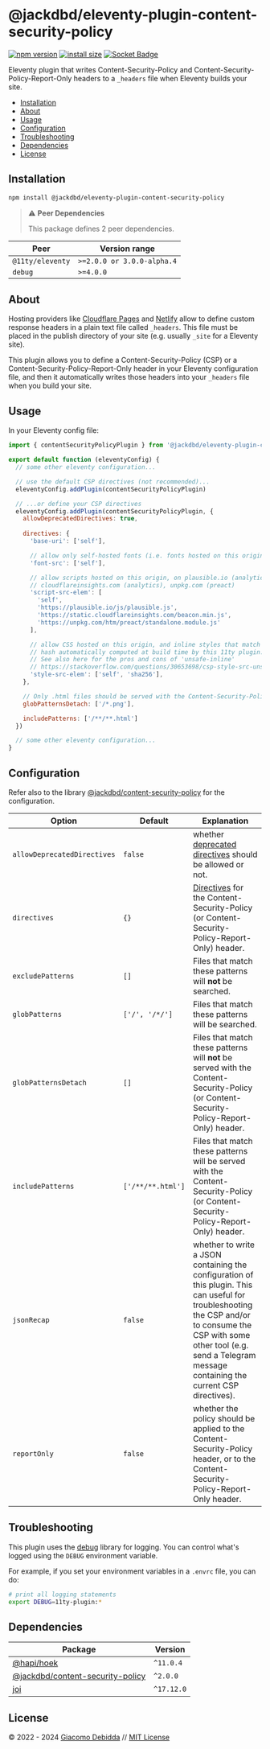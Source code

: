 # @jackdbd/eleventy-plugin-content-security-policy

[![npm version](https://badge.fury.io/js/@jackdbd%2Feleventy-plugin-content-security-policy.svg)](https://badge.fury.io/js/@jackdbd%2Feleventy-plugin-content-security-policy)
[![install size](https://packagephobia.com/badge?p=@jackdbd/eleventy-plugin-content-security-policy)](https://packagephobia.com/result?p=@jackdbd/eleventy-plugin-content-security-policy)
[![Socket Badge](https://socket.dev/api/badge/npm/package/@jackdbd/eleventy-plugin-content-security-policy)](https://socket.dev/npm/package/@jackdbd/eleventy-plugin-content-security-policy)

Eleventy plugin that writes Content-Security-Policy and Content-Security-Policy-Report-Only headers to a `_headers` file when Eleventy builds your site.

- [Installation](#installation)
- [About](#about)
- [Usage](#usage)
- [Configuration](#configuration)
- [Troubleshooting](#troubleshooting)
- [Dependencies](#dependencies)
- [License](#license)

## Installation

```sh
npm install @jackdbd/eleventy-plugin-content-security-policy
```

> :warning: **Peer Dependencies**
>
> This package defines 2 peer dependencies.

| Peer | Version range |
|---|---|
| `@11ty/eleventy` | `>=2.0.0 or 3.0.0-alpha.4` |
| `debug` | `>=4.0.0` |

## About

Hosting providers like [Cloudflare Pages](https://developers.cloudflare.com/pages/configuration/headers/) and [Netlify](https://docs.netlify.com/routing/headers/) allow to define custom response headers in a plain text file called `_headers`. This file must be placed in the publish directory of your site (e.g. usually `_site` for a Eleventy site).

This plugin allows you to define a Content-Security-Policy (CSP) or a Content-Security-Policy-Report-Only header in your Eleventy configuration file, and then it automatically writes those headers into your `_headers` file when you build your site.

## Usage

In your Eleventy config file:

```js
import { contentSecurityPolicyPlugin } from '@jackdbd/eleventy-plugin-content-security-policy'

export default function (eleventyConfig) {
  // some other eleventy configuration...

  // use the default CSP directives (not recommended)...
  eleventyConfig.addPlugin(contentSecurityPolicyPlugin)

  // ...or define your CSP directives
  eleventyConfig.addPlugin(contentSecurityPolicyPlugin, {
    allowDeprecatedDirectives: true,
    
    directives: {
      'base-uri': ['self'],

      // allow only self-hosted fonts (i.e. fonts hosted on this origin)
      'font-src': ['self'],

      // allow scripts hosted on this origin, on plausible.io (analytics),
      // cloudflareinsights.com (analytics), unpkg.com (preact)
      'script-src-elem': [
        'self',
        'https://plausible.io/js/plausible.js',
        'https://static.cloudflareinsights.com/beacon.min.js',
        'https://unpkg.com/htm/preact/standalone.module.js'
      ],

      // allow CSS hosted on this origin, and inline styles that match a sha256
      // hash automatically computed at build time by this 11ty plugin.
      // See also here for the pros and cons of 'unsafe-inline'
      // https://stackoverflow.com/questions/30653698/csp-style-src-unsafe-inline-is-it-worth-it
      'style-src-elem': ['self', 'sha256'],
    },

    // Only .html files should be served with the Content-Security-Policy header. Avoid header bloat by making sure that other files are not served with Content-Security-Policy header.
    globPatternsDetach: ['/*.png'],

    includePatterns: ['/**/**.html']
  })

  // some other eleventy configuration...
}
```

## Configuration

Refer also to the library [@jackdbd/content-security-policy](https://www.npmjs.com/package/@jackdbd/content-security-policy) for the configuration.

| Option | Default | Explanation |
| --- | --- | --- |
| `allowDeprecatedDirectives` | `false` | whether [deprecated directives](https://developer.mozilla.org/en-US/docs/Web/HTTP/Headers/Content-Security-Policy#deprecated_directives) should be allowed or not. |
| `directives` | `{}` | [Directives](https://developer.mozilla.org/en-US/docs/Web/HTTP/Headers/Content-Security-Policy#directives) for the Content-Security-Policy (or Content-Security-Policy-Report-Only) header. |
| `excludePatterns` | `[]` | Files that match these patterns will **not** be searched. |
| `globPatterns` | `['/', '/*/']` | Files that match these patterns will be searched. |
| `globPatternsDetach` | `[]` | Files that match these patterns will **not** be served with the Content-Security-Policy (or Content-Security-Policy-Report-Only) header. |
| `includePatterns` | `['/**/**.html']` | Files that match these patterns will be served with the Content-Security-Policy (or Content-Security-Policy-Report-Only) header. |
| `jsonRecap` | `false` | whether to write a JSON containing the configuration of this plugin. This can useful for troubleshooting the CSP and/or to consume the CSP with some other tool (e.g. send a Telegram message containing the current CSP directives). |
| `reportOnly` | `false` | whether the policy should be applied to the Content-Security-Policy header, or to the Content-Security-Policy-Report-Only header. |

## Troubleshooting

This plugin uses the [debug](https://github.com/debug-js/debug) library for logging.
You can control what's logged using the `DEBUG` environment variable.

For example, if you set your environment variables in a `.envrc` file, you can do:

```sh
# print all logging statements
export DEBUG=11ty-plugin:*
```

## Dependencies

| Package | Version |
|---|---|
| [@hapi/hoek](https://www.npmjs.com/package/@hapi/hoek) | `^11.0.4` |
| [@jackdbd/content-security-policy](https://www.npmjs.com/package/@jackdbd/content-security-policy) | `^2.0.0` |
| [joi](https://www.npmjs.com/package/joi) | `^17.12.0` |

## License

&copy; 2022 - 2024 [Giacomo Debidda](https://www.giacomodebidda.com/) // [MIT License](https://spdx.org/licenses/MIT.html)
